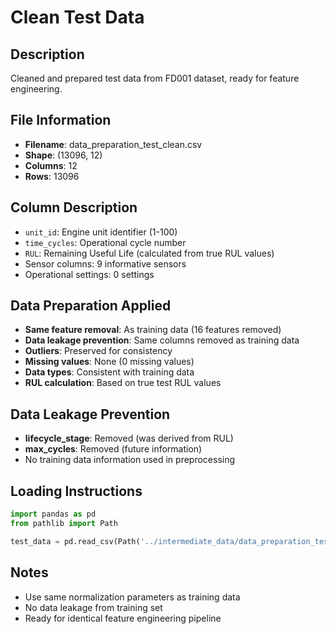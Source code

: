 # Clean Test Data

## Description
Cleaned and prepared test data from FD001 dataset, ready for feature engineering.

## File Information
- **Filename**: data_preparation_test_clean.csv
- **Shape**: (13096, 12)
- **Columns**: 12
- **Rows**: 13096

## Column Description
- `unit_id`: Engine unit identifier (1-100)
- `time_cycles`: Operational cycle number
- `RUL`: Remaining Useful Life (calculated from true RUL values)
- Sensor columns: 9 informative sensors
- Operational settings: 0 settings

## Data Preparation Applied
- **Same feature removal**: As training data (16 features removed)
- **Data leakage prevention**: Same columns removed as training data
- **Outliers**: Preserved for consistency
- **Missing values**: None (0 missing values)
- **Data types**: Consistent with training data
- **RUL calculation**: Based on true test RUL values

## Data Leakage Prevention
- **lifecycle_stage**: Removed (was derived from RUL)
- **max_cycles**: Removed (future information)
- No training data information used in preprocessing

## Loading Instructions
```python
import pandas as pd
from pathlib import Path

test_data = pd.read_csv(Path('../intermediate_data/data_preparation_test_clean.csv'))
```

## Notes
- Use same normalization parameters as training data
- No data leakage from training set
- Ready for identical feature engineering pipeline

